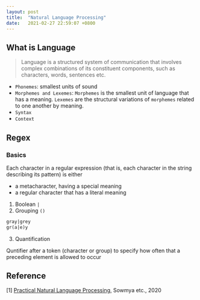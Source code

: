 ```yaml
---
layout: post
title:  "Natural Language Processing"
date:   2021-02-27 22:59:07 +0800
---
```


## What is Language

> Language is a structured system of communication that involves complex combinations of its constituent components, such as characters, words, sentences etc.

- `Phonemes`: smallest units of sound
- `Morphemes and Lexemes`: `Morphemes` is the smallest unit of language that has a meaning. `Lexemes` are the structural variations of `morphemes` related to one another by meaning.
- `Syntax`
- `Context`

## Regex

### Basics

Each character in a regular expression (that is, each character in the string describing its pattern) is either 

- a metacharacter, having a special meaning
- a regular character that has a literal meaning


1. Boolean `|`
2. Grouping `()`

```sql
gray|grey
gr(a|e)y
```

3. Quantification

Quntifier after a token (character or group) to specify how often that a preceding element is allowed to occur




## Reference

[1] [Practical Natural Language Processing](https://learning.oreilly.com/library/view/practical-natural-language/9781492054047/), Sowmya etc., 2020